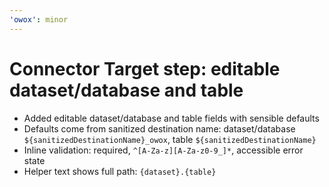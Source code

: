 ```yaml
---
'owox': minor
---
```


# Connector Target step: editable dataset/database and table

- Added editable dataset/database and table fields with sensible defaults
- Defaults come from sanitized destination name: dataset/database `${sanitizedDestinationName}_owox`, table `${sanitizedDestinationName}`
- Inline validation: required, `^[A-Za-z][A-Za-z0-9_]*`, accessible error state
- Helper text shows full path: `{dataset}.{table}`
